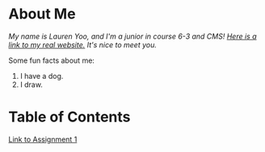 # About Me

_My name is Lauren Yoo, and I'm a junior in course 6-3 and CMS! [Here is a link to my real website.](https://laurenyoo.dev)
It's nice to meet you._

Some fun facts about me:

1. I have a dog.
2. I draw.

# Table of Contents

[Link to Assignment 1](assignments/assignment1.md)

